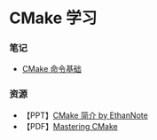 # CMake 学习

### 笔记
- [CMake 命令基础](command_basics)

### 资源
- 【PPT】[CMake 简介  by EthanNote](https://github.com/EthanNote/Blog/raw/master/CMake/CMake.pptx)
- 【PDF】[Mastering CMake](https://pan.baidu.com/s/1nwBEYO5)
